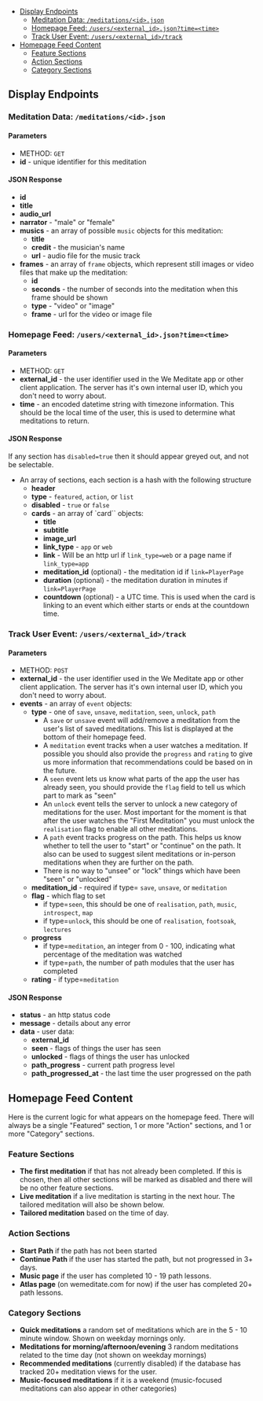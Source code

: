 - [Display Endpoints](#display-endpoints)
  - [Meditation Data: `/meditations/<id>.json`](#meditation-data-meditationsidjson)
  - [Homepage Feed: `/users/<external_id>.json?time=<time>`](#homepage-feed-usersexternal_idjsontimetime)
  - [Track User Event: `/users/<external_id>/track`](#track-user-event-usersexternal_idtrack)
- [Homepage Feed Content](#homepage-feed-content)
  - [Feature Sections](#feature-sections)
  - [Action Sections](#action-sections)
  - [Category Sections](#category-sections)

## Display Endpoints
### Meditation Data: `/meditations/<id>.json`
#### Parameters <!-- omit in toc -->
- METHOD: `GET`
- **id** - unique identifier for this meditation

#### JSON Response <!-- omit in toc -->
- **id**
- **title**
- **audio_url**
- **narrator** - "male" or "female"
- **musics** - an array of possible `music` objects for this meditation:
  - **title**
  - **credit** - the musician's name
  - **url** - audio file for the music track
- **frames** - an array of `frame` objects, which represent still images or video files that make up the meditation:
  - **id**
  - **seconds** - the number of seconds into the meditation when this frame should be shown
  - **type** - "video" or "image"
  - **frame** - url for the video or image file


### Homepage Feed: `/users/<external_id>.json?time=<time>`
#### Parameters <!-- omit in toc -->
- METHOD: `GET`
- **external_id** - the user identifier used in the We Meditate app or other client application. The server has it's own internal user ID, which you don't need to worry about.
- **time** - an encoded datetime string with timezone information. This should be the local time of the user, this is used to determine what meditations to return.

#### JSON Response <!-- omit in toc -->
If any section has `disabled=true` then it should appear greyed out, and not be selectable.
- An array of sections, each section is a hash with the following structure
  - **header**
  - **type** - `featured`, `action`, or `list`
  - **disabled** - `true` or `false`
  - **cards** - an array of `card`` objects:
    - **title**
    - **subtitle**
    - **image_url**
    - **link_type** - `app` or `web`
    - **link** - Will be an http url if `link_type=web` or a page name if `link_type=app`
    - **meditation_id** (optional) - the meditation id if `link=PlayerPage`
    - **duration** (optional) - the meditation duration in minutes if `link=PlayerPage`
    - **countdown** (optional) - a UTC time. This is used when the card is linking to an event which either starts or ends at the countdown time.


### Track User Event: `/users/<external_id>/track`
#### Parameters <!-- omit in toc -->
- METHOD: `POST`
- **external_id** - the user identifier used in the We Meditate app or other client application. The server has it's own internal user ID, which you don't need to worry about.
- **events** - an array of `event` objects:
  - **type** - one of `save`, `unsave`, `meditation`, `seen`, `unlock`, `path`
    - A `save` or `unsave` event will add/remove a meditation from the user's list of saved meditations. This list is displayed at the bottom of their homepage feed.
    - A `meditation` event tracks when a user watches a meditation. If possible you should also provide the `progress` and `rating` to give us more information that recommendations could be based on in the future.
    - A `seen` event lets us know what parts of the app the user has already seen, you should provide the `flag` field to tell us which part to mark as "seen"
    - An `unlock` event tells the server to unlock a new category of meditations for the user. Most important for the moment is that after the user watches the "First Meditation" you must unlock the `realisation` flag to enable all other meditations.
    - A `path` event tracks progress on the path. This helps us know whether to tell the user to "start" or "continue" on the path. It also can be used to suggest silent meditations or in-person meditations when they are further on the path.
    - There is no way to "unsee" or "lock" things which have been "seen" or "unlocked"
  - **meditation_id** - required if type= `save`, `unsave`, or `meditation`
  - **flag** - which flag to set
    - if type=`seen`, this should be one of `realisation`, `path`, `music`, `introspect`, `map`
    - if type=`unlock`, this should be one of `realisation`, `footsoak`, `lectures`
  - **progress**
    - if type=`meditation`, an integer from 0 - 100, indicating what percentage of the meditation was watched
    - if type=`path`, the number of path modules that the user has completed
  - **rating** - if type=`meditation`

#### JSON Response <!-- omit in toc -->
- **status** - an http status code
- **message** - details about any error
- **data** - user data:
  - **external_id**
  - **seen** - flags of things the user has seen
  - **unlocked** - flags of things the user has unlocked
  - **path_progress** - current path progress level
  - **path_progressed_at** - the last time the user progressed on the path

## Homepage Feed Content
Here is the current logic for what appears on the homepage feed. There will always be a single "Featured" section, 1 or more "Action" sections, and 1 or more "Category" sections.

### Feature Sections
- **The first meditation** if that has not already been completed. If this is chosen, then all other sections will be marked as disabled and there will be no other feature sections.
- **Live meditation** if a live meditation is starting in the next hour. The tailored meditation will also be shown below.
- **Tailored meditation** based on the time of day.

### Action Sections
- **Start Path** if the path has not been started
- **Continue Path** if the user has started the path, but not progressed in 3+ days.
- **Music page** if the user has completed 10 - 19 path lessons.
- **Atlas page** (on wemeditate.com for now) if the user has completed 20+ path lessons.

### Category Sections
- **Quick meditations** a random set of meditations which are in the 5 - 10 minute window. Shown on weekday mornings only.
- **Meditations for morning/afternoon/evening** 3 random meditations related to the time day (not shown on weekday mornings)
- **Recommended meditations** (currently disabled) if the database has tracked 20+ meditation views for the user.
- **Music-focused meditations** if it is a weekend (music-focused meditations can also appear in other categories)
